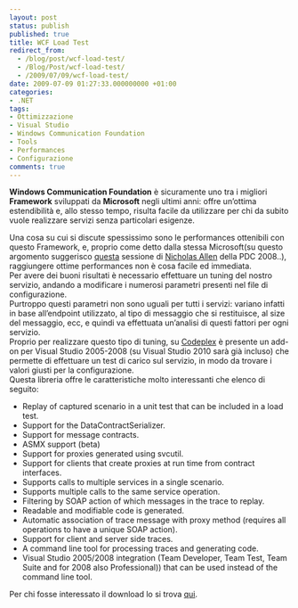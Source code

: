 ```yaml
---
layout: post
status: publish
published: true
title: WCF Load Test
redirect_from: 
  - /blog/post/wcf-load-test/
  - /Blog/Post/wcf-load-test/
  - /2009/07/09/wcf-load-test/
date: 2009-07-09 01:27:33.000000000 +01:00
categories:
- .NET
tags:
- Ottimizzazione
- Visual Studio
- Windows Communication Foundation
- Tools
- Performances
- Configurazione
comments: true
---
```

<p><strong>Windows Communication Foundation</strong> &egrave; sicuramente uno tra i migliori <strong>Framework</strong> sviluppati da <strong>Microsoft</strong> negli ultimi anni: offre un&rsquo;ottima estendibilit&agrave; e, allo stesso tempo, risulta facile da utilizzare per chi da subito vuole realizzare servizi senza particolari esigenze.     </p>
<p>Una cosa su cui si discute spessissimo sono le performances ottenibili con questo Framework, e, proprio come detto dalla stessa Microsoft(su questo argomento suggerisco <a target="_blank" rel="nofollow" href="http://channel9.msdn.com/pdc2008/TL38/">questa</a> sessione di <a target="_blank" rel="nofollow" href="http://blogs.msdn.com/drnick/" title="Nicholas Allen">Nicholas Allen</a> della PDC 2008..), raggiungere ottime performances non &egrave; cosa facile ed immediata.     <br />
Per avere dei buoni risultati &egrave; necessario effettuare un tuning del nostro servizio, andando a modificare i numerosi parametri presenti nel file di configurazione.     <br />
Purtroppo questi parametri non sono uguali per tutti i servizi: variano infatti in base all&rsquo;endpoint utilizzato, al tipo di messaggio che si restituisce, al size del messaggio, ecc, e quindi va effettuata un&rsquo;analisi di questi fattori per ogni servizio.     <br />
Proprio per realizzare questo tipo di tuning, su <a target="_blank" rel="nofollow" href="http://www.codeplex.com/" title="Codeplex">Codeplex</a> &egrave; presente un add-on per Visual Studio 2005-2008 (su Visual Studio 2010 sar&agrave; gi&agrave; incluso) che permette di effettuare un test di carico sul servizio, in modo da trovare i valori giusti per la configurazione.     <br />
Questa libreria offre le caratteristiche molto interessanti che elenco di seguito:</p>
<ul>
    <li>Replay of captured scenario in a unit test that can be included in a load test.</li>
    <li>Support for the DataContractSerializer.</li>
    <li>Support for message contracts.</li>
    <li>ASMX support (beta)</li>
    <li>Support for proxies generated using svcutil.</li>
    <li>Support for clients that create proxies at run time from contract interfaces.</li>
    <li>Supports calls to multiple services in a single scenario.</li>
    <li>Supports multiple calls to the same service operation.</li>
    <li>Filtering by SOAP action of which messages in the trace to replay.</li>
    <li>Readable and modifiable code is generated.</li>
    <li>Automatic association of trace message with proxy method (requires all operations to have a unique SOAP action).</li>
    <li>Support for client and server side traces.</li>
    <li>A command line tool for processing traces and generating code.</li>
    <li>Visual Studio 2005/2008 integration (Team Developer, Team Test, Team Suite and for 2008 also Professional)) that can be used instead of the command line tool.</li>
</ul>
<p>Per chi fosse interessato il download lo si trova <a target="_blank" rel="nofollow" href="http://wcfloadtest.codeplex.com/">qui</a>.</p>
